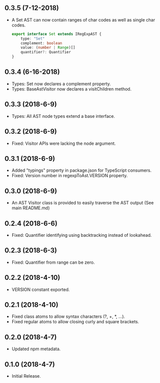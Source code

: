 ## 0.3.5 (7-12-2018)

*   A Set AST can now contain ranges of char codes as well as single char codes.
    ```typescript
    export interface Set extends IRegExpAST {
        type: "Set"
        complement: boolean
        value: (number | Range)[]
        quantifier?: Quantifier
    }
    ```

## 0.3.4 (6-16-2018)

*   Types: Set now declares a complement property.
*   Types: BaseAstVisitor now declares a visitChildren method.

## 0.3.3 (2018-6-9)

*   Types: All AST node types extend a base interface.

## 0.3.2 (2018-6-9)

*   Fixed: Visitor APIs were lacking the node argument.

## 0.3.1 (2018-6-9)

*   Added "typings" property in package.json for TypeScript consumers.
*   Fixed: Version number in regexpToAst.VERSION property.

## 0.3.0 (2018-6-9)

*   An AST Visitor class is provided to easily traverse the AST output (See main README.md)

## 0.2.4 (2018-6-6)

*   Fixed: Quantifier identifying using backtracking instead of lookahead.

## 0.2.3 (2018-6-3)

*   Fixed: Quantifier from range can be zero.

## 0.2.2 (2018-4-10)

*   VERSION constant exported.

## 0.2.1 (2018-4-10)

*   Fixed class atoms to allow syntax characters (?, +, \*, ...).
*   Fixed regular atoms to allow closing curly and square brackets.

## 0.2.0 (2018-4-7)

*   Updated npm metadata.

## 0.1.0 (2018-4-7)

*   Initial Release.
